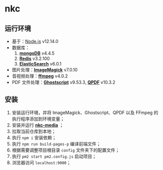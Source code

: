 # nkc

## 运行环境

- 基于：[Node.js](https://nodejs.org) v12.14.0 
- 数据库：
    1. **[mongoDB](https://www.mongodb.com)** v4.4.5
    2. **[Redis](https://redis.io/)** v3.2.100
    3. **[ElasticSearch](https://elastic.co)** v6.0.1
- 图片处理：**[ImageMagick](https://www.imagemagick.org)** v7.0.10
- 音视频处理：**[ffmpeg](https://www.ffmpeg.org/)** v4.0.2
- PDF 文件处理：**[Ghostscript](https://www.ghostscript.com/)** v9.53.3, **[QPDF](https://qpdf.sourceforge.io/)** v10.3.2


## 安装
1. 安装运行环境，并将 ImageMagick、Ghostscript、QPDF 以及 FFmpeg 的执行程序添加到环境变量；
2. 安装并运行 **[nkc-media](https://github.com/kccd/nkc-media)** ；
3. 拉取当前仓库到本地；
4. 执行 `npm i` 安装依赖；
5. 执行 `npm run build-pages-p` 编译前端文件；
6. 根据需要调整项目根目录 `config` 文件夹下的配置文件；
7. 执行 `pm2 start pm2.config.js` 启动项目；
8. 浏览器访问 `localhost:9000`；